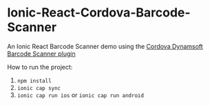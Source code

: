 # Ionic-React-Cordova-Barcode-Scanner


An Ionic React Barcode Scanner demo using the [Cordova Dynamsoft Barcode Scanner plugin](https://github.com/xulihang/cordova-plugin-dynamsoft-barcode-reader/)


How to run the project:

1. `npm install`
2. `ionic cap sync`
3. `ionic cap run ios` or `ionic cap run android`
